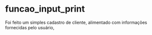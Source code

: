 # funcao_input_print
Foi feito um simples cadastro de cliente, alimentado com informações fornecidas pelo usuário,
